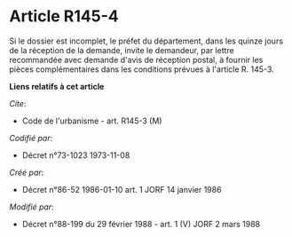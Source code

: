 # Article R145-4

Si le dossier est incomplet, le préfet du département, dans les quinze jours de la réception de la demande, invite le
demandeur, par lettre recommandée avec demande d'avis de réception postal, à fournir les pièces complémentaires dans les
conditions prévues à l'article R. 145-3.

**Liens relatifs à cet article**

_Cite_:

  - Code de l'urbanisme - art. R145-3 (M)

_Codifié par_:

  - Décret n°73-1023 1973-11-08

_Créé par_:

  - Décret n°86-52 1986-01-10 art. 1 JORF 14 janvier 1986

_Modifié par_:

  - Décret n°88-199 du 29 février 1988 - art. 1 (V) JORF 2 mars 1988

